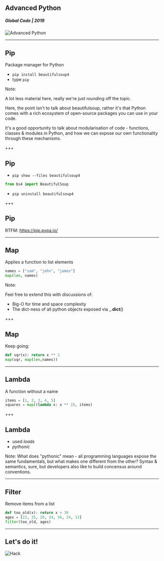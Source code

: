 ## Advanced Python
##### Global Code | 2019
![Advanced Python](/assets/img/python-360x361.png)

---
## Pip
Package manager for Python
* `pip install beautifulsoup4`
* type `pip`

Note:

A lot less material here, really we're just rounding off the topic. 

Here, the point isn't to talk about beautifulsoup, rather it's that Python comes with a rich ecosystem of open-source packages you can use in your code.

It's a good opportunity to talk about modularisation of code - functions, classes & modules in Python, and how we can expose our own functionality through these mechanisms.

+++
## Pip
* `pip show --files beautifulsoup4`
```python
from bs4 import BeautifulSoup
```
* `pip uninstall beautifulsoup4`

+++
## Pip
RTFM: https://pip.pypa.io/

---
## Map
Applies a function to list elements
```python
names = ["sam", "john", "james"]
map(len, names)
```

Note:

Feel free to extend this with discussions of:
* Big-O for time and space complexity
* The dict-ness of all python objects exposed via _.__dict__()

+++
## Map
Keep going:
```python
def sqr(x): return x ** 2
map(sqr, map(len,names))
```

---
## Lambda
A function without a name
```python
items = [1, 2, 3, 4, 5]
squares = map((lambda x: x ** 2), items)
```

+++
## Lambda
* used *loads*
* *pythonic*

Note:
What does "pythonic" mean - all programming languages expose the same fundamentals, but what makes one different from the other? Syntax & semantics, sure, but developers also like to build concensus around conventions. 

---
## Filter
Remove items from a list
```python
def too_old(x): return x > 30
ages = [22, 25, 29, 34, 56, 24, 12]
filter(too_old, ages)
```

---
## Let's do it!
![Hack](/assets/img/hack-600.png)